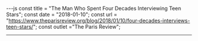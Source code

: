 ---js
const title = "The Man Who Spent Four Decades Interviewing Teen Stars";
const date = "2018-01-10";
const url = "https://www.theparisreview.org/blog/2018/01/10/four-decades-interviews-teen-stars/";
const outlet ="The Paris Review";

---

